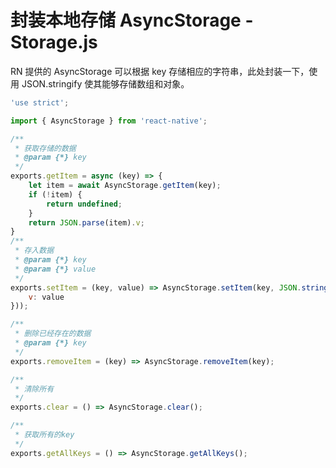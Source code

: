 # 封装本地存储 AsyncStorage - Storage.js

RN 提供的 AsyncStorage 可以根据 key 存储相应的字符串，此处封装一下，使用 JSON.stringify 使其能够存储数组和对象。

```javascript
'use strict';

import { AsyncStorage } from 'react-native';

/**
 * 获取存储的数据
 * @param {*} key 
 */
exports.getItem = async (key) => {
    let item = await AsyncStorage.getItem(key);
    if (!item) {
        return undefined;
    }
    return JSON.parse(item).v;
}
/**
 * 存入数据
 * @param {*} key 
 * @param {*} value 
 */
exports.setItem = (key, value) => AsyncStorage.setItem(key, JSON.stringify({
    v: value
}));

/**
 * 删除已经存在的数据
 * @param {*} key 
 */
exports.removeItem = (key) => AsyncStorage.removeItem(key);

/**
 * 清除所有
 */
exports.clear = () => AsyncStorage.clear();

/**
 * 获取所有的key
 */
exports.getAllKeys = () => AsyncStorage.getAllKeys();
```

